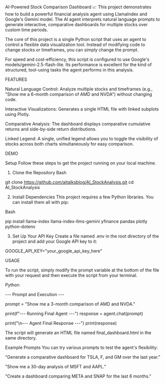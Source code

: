 AI-Powered Stock Comparison Dashboard 📈
This project demonstrates how to build a powerful financial analysis agent using LlamaIndex and Google's Gemini model. The AI agent interprets natural language prompts to generate interactive, comparative dashboards for multiple stocks over custom time periods.

The core of this project is a single Python script that uses an agent to control a flexible data visualization tool. Instead of modifying code to change stocks or timeframes, you can simply change the prompt.

For speed and cost-efficiency, this script is configured to use Google's models/gemini-2.5-flash-lite. Its performance is excellent for the kind of structured, tool-using tasks the agent performs in this analysis.

FEATURES

Natural Language Control: Analyze multiple stocks and timeframes (e.g., "Show me a 6-month comparison of AMD and NVDA") without changing code.

Interactive Visualizations: Generates a single HTML file with linked subplots using Plotly.

Comparative Analysis: The dashboard displays comparative cumulative returns and side-by-side return distributions.

Linked Legend: A single, unified legend allows you to toggle the visibility of stocks across both charts simultaneously for easy comparison.


DEMO

Setup
Follow these steps to get the project running on your local machine.

1. Clone the Repository
Bash

git clone https://github.com/aitalksblog/AI_StockAnalysis.git
cd AI_StockAnalysis

2. Install Dependencies
This project requires a few Python libraries. You can install them all with pip:

Bash

pip install llama-index llama-index-llms-gemini yfinance pandas plotly python-dotenv

3. Set Up Your API Key
Create a file named .env in the root directory of the project and add your Google API key to it:

GOOGLE_API_KEY="your_google_api_key_here"


USAGE

To run the script, simply modify the prompt variable at the bottom of the file with your request and then execute the script from your terminal.

Python

 --- Prompt and Execution ---
 
prompt = "Show me a 3-month comparison of AMD and NVDA."

print(f"--- Running Final Agent ---")
response = agent.chat(prompt)

print("\n--- Agent Final Response ---")
print(response)

The script will generate an HTML file named final_dashboard.html in the same directory.

Example Prompts
You can try various prompts to test the agent's flexibility:

"Generate a comparative dashboard for TSLA, F, and GM over the last year."

"Show me a 30-day analysis of MSFT and AAPL."

"Create a dashboard comparing META and SNAP for the last 6 months."
